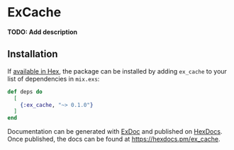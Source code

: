 # ExCache

**TODO: Add description**

## Installation

If [available in Hex](https://hex.pm/docs/publish), the package can be installed
by adding `ex_cache` to your list of dependencies in `mix.exs`:

```elixir
def deps do
  [
    {:ex_cache, "~> 0.1.0"}
  ]
end
```

Documentation can be generated with [ExDoc](https://github.com/elixir-lang/ex_doc)
and published on [HexDocs](https://hexdocs.pm). Once published, the docs can
be found at <https://hexdocs.pm/ex_cache>.

